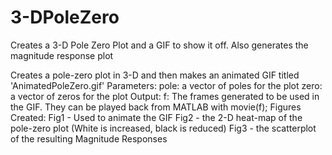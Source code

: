 # 3-DPoleZero
Creates a 3-D Pole Zero Plot and a GIF to show it off. Also generates the magnitude response plot

Creates a pole-zero plot in 3-D and then makes an animated
GIF titled 'AnimatedPoleZero.gif'
	Parameters:
		pole: a vector of poles for the plot
		zero: a vector of zeros for the plot
	Output:
		f: The frames generated to be used in the GIF.
		   They can be played back from MATLAB with 
		   movie(f);
	Figures Created:
		Fig1 - Used to animate the GIF
		Fig2 - the 2-D heat-map of the pole-zero plot
		       (White is increased, black is reduced)
		Fig3 - the scatterplot of the resulting Magnitude
		       Responses
